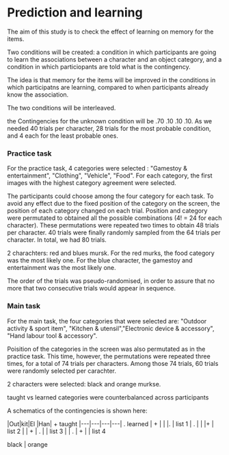 # Prediction and learning

The aim of this study is to check the effect of learning on memory for the items. 

Two conditions will be created: a condition in which participants are going to learn the associations between a character and an object category, and a condition in which particiopants are told what is the contingency. 

The idea is that memory for the items will be improved in the conditions in which participatns are learning, compared to when participants already know the association. 

The two conditions will be interleaved. 

the Contingencies for the unknown condition will be .70 .10 .10 .10. As we needed 40 trials per character, 28 trials for the most probable condition, and 4 each for the least probable ones.

### Practice task
For the practice task, 4 categories were selected : "Gamestoy & entertainment", "Clothing", "Vehicle",  "Food". For each category, 
the first images with the highest category agreement were selected. 

The participants could choose among the four category for each task. To avoid any effect due to the fixed position of the category on the screen, the position of each category changed on each trial. Position and category were permutated to obtained all the possible combinations (4! = 24 for each character). These permutations were repeated two times to obtain 48 trials per character. 40 trials were finally randomly sampled from the 64 trials per character. In total, we had 80 trials. 

2 charachters: red and blues mursk. For the red murks, the food category was the most likely one. 
For the blue character, the gamestoy and entertainment was the most likely one. 

The order of the trials was pseudo-randomised, in order to assure that no more that two consecutive trials would appear in sequence. 

### Main task
For the main task, the four categories that were selected are:  "Outdoor activity & sport item", "Kitchen & utensil","Electronic device & accessory", "Hand labour tool & accessory".

Poisition of the categories in the screen was also permutated as in the practice task. This time, however, the permutations were repeated three times, for a total of 74 trials per characters. Among those 74 trials, 60 trials were randomly selected per carachter. 

2 characters were selected: black and orange murkse. 

taught vs learned categories were counterbalanced across participants

A schematics of the contingencies is shown here:

|Out|kit|El |Han|               + taught
|---|---|---|---|               . learned
| + |   |   |.  |                list 1
| . |   |   |+  |   						 list 2
|   | + | . |   |   					   list 3
|   | . | + |   |   						 list 4


  black	| orange

